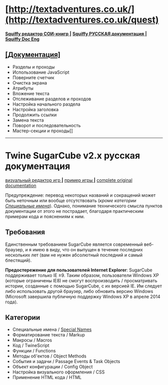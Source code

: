 # [http://textadventures.co.uk/](http://textadventures.co.uk/quest)
[ **Squiffy редактор СОИ-книгр** ](http://textadventures.co.uk/squiffy/editor) **|** [ **Squiffy РУССКАЯ документация** ](squiffy_doc_ru.md) **|** [ **Squiffy Doc Eng** ](http://docs.textadventures.co.uk/squiffy/)

## [[Документация]](squiffy_doc_ru.md)
  *  Разделы и проходы
  *  Использование JavaScript
  *  Поверните счетчик
  *  Очистка экрана
  *  Атрибуты
  *  Вложение текста
  *  Отслеживание разделов и проходов
  *  Настройка начального раздела
  *  Настройка заголовка
  *  Продолжить ссылки
  *  Замена текста
  *  Поворот и последовательность
  *  Мастер-секции и проходы]]
- - - - - - -
# Twine SugarCube v2.x русская документация
[ визуальный редактор игр ](https://twinery.org) **|** [ пример игры ](https://db.crem.xyz/f/uploads/Uh_est_ro.html) **|** [ complete original documentation ](http://www.motoslave.net/sugarcube/2/)

Предупреждение: перевод некоторых названий и сокращений может быть неточным или вообще отсутствовать (_кроме категории [Специальные имена](https://github.com/Wol4ik/Wol4ik.github.io/blob/master/twine2_engine/tw2_doc_enola.md)_). Однако, понимание технического смысла пунктов документации от этого не пострадает, благодаря практическим примерам кода и пояснениям к ним.
## Требования
Единственным требованием SugarCube является современный веб-браузер, и я имею в виду, что он выпущен в течение последних нескольких лет (вам не нужен абсолютный последний и самый блестящий).

**Предостережение для пользователей Internet Explorer**: SugarCube поддерживает только IE ≥9. Таким образом, пользователи Windows XP (которые ограничены IE8) не смогут воспроизводить / просматривать истории, созданные с помощью SugarCube, с их версией IE. Им следует либо использовать другой браузер, либо обновить версию  Windows (Microsoft завершила публичную поддержку Windows XP в апреле 2014 года).
## Категории
* Специальные имена / [Special Names](https://github.com/Wol4ik/Wol4ik.github.io/blob/master/twine2_engine/tw2_doc_enola.md)
* Форматирование текста / Markup
* Макросы / Macros
* Код / TwineScript
* Функции / Functions
* Методы об'ектов / Object Methods
* События и задачи / Passage Events & Task Objects
* Объект конфигурации / Config Object
* Настройка визуального оформления / CSS
* Применение HTML кода / HTML
